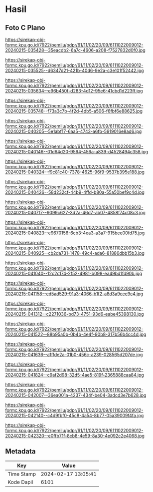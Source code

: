 # Hasil

## Foto C Plano

https://sirekap-obj-formc.kpu.go.id/7922/pemilu/pdpr/61/11/02/20/09/6111022009012-20240215-035428--35eacdb2-6a7c-4606-a208-f7527832d0f0.jpg

https://sirekap-obj-formc.kpu.go.id/7922/pemilu/pdpr/61/11/02/20/09/6111022009012-20240215-035525--d6347d21-421b-40d6-9e2a-c3e101f52442.jpg

https://sirekap-obj-formc.kpu.go.id/7922/pemilu/pdpr/61/11/02/20/09/6111022009012-20240215-035634--e96b450f-d283-4d12-95e6-41cbd1d223ff.jpg

https://sirekap-obj-formc.kpu.go.id/7922/pemilu/pdpr/61/11/02/20/09/6111022009012-20240215-035748--f73a3c7b-4f2d-4db5-a506-f6fbf6e88625.jpg

https://sirekap-obj-formc.kpu.go.id/7922/pemilu/pdpr/61/11/02/20/09/6111022009012-20240215-040205--5e1abf17-6aa5-4743-a6fb-5919016e8ad6.jpg

https://sirekap-obj-formc.kpu.go.id/7922/pemilu/pdpr/61/11/02/20/09/6111022009012-20240215-040146--01d64d20-9564-456a-a839-d4528494c358.jpg

https://sirekap-obj-formc.kpu.go.id/7922/pemilu/pdpr/61/11/02/20/09/6111022009012-20240215-040324--f9c81c40-7378-4625-96f9-9537b395e188.jpg

https://sirekap-obj-formc.kpu.go.id/7922/pemilu/pdpr/61/11/02/20/09/6111022009012-20240215-040426--58d232cf-44b9-4ffd-b80a-55a50bef9c4d.jpg

https://sirekap-obj-formc.kpu.go.id/7922/pemilu/pdpr/61/11/02/20/09/6111022009012-20240215-040717--9099c627-3d2a-46d7-ab07-4858f74c08c3.jpg

https://sirekap-obj-formc.kpu.go.id/7922/pemilu/pdpr/61/11/02/20/09/6111022009012-20240215-040823--e9670156-6cb3-4ea3-a3a7-915bee00fd75.jpg

https://sirekap-obj-formc.kpu.go.id/7922/pemilu/pdpr/61/11/02/20/09/6111022009012-20240215-040925--cb2da731-1478-49c4-ada6-81886dbb15b3.jpg

https://sirekap-obj-formc.kpu.go.id/7922/pemilu/pdpr/61/11/02/20/09/6111022009012-20240215-041040--12c2c174-2f52-4981-b098-ea49bd1fd90b.jpg

https://sirekap-obj-formc.kpu.go.id/7922/pemilu/pdpr/61/11/02/20/09/6111022009012-20240215-041158--ed5ad529-91a3-4066-b1f2-a8d3a9cee9c4.jpg

https://sirekap-obj-formc.kpu.go.id/7922/pemilu/pdpr/61/11/02/20/09/6111022009012-20240215-041312--c2271036-bd73-4751-93d6-eabe45398130.jpg

https://sirekap-obj-formc.kpu.go.id/7922/pemilu/pdpr/61/11/02/20/09/6111022009012-20240215-041522--88b95a0b-0b4b-4e4f-90b8-317b56b4cc4d.jpg

https://sirekap-obj-formc.kpu.go.id/7922/pemilu/pdpr/61/11/02/20/09/6111022009012-20240215-041636--a1ffde2a-01b0-456c-a239-028565d207de.jpg

https://sirekap-obj-formc.kpu.go.id/7922/pemilu/pdpr/61/11/02/20/09/6111022009012-20240215-041824--c9af2d98-32d5-4ae5-819f-2365888caa84.jpg

https://sirekap-obj-formc.kpu.go.id/7922/pemilu/pdpr/61/11/02/20/09/6111022009012-20240215-042007--36ea001a-4237-434f-be04-3adcd3e7b628.jpg

https://sirekap-obj-formc.kpu.go.id/7922/pemilu/pdpr/61/11/02/20/09/6111022009012-20240215-042140--c4d9fbf0-45c8-4a54-8b77-05a39009f4fa.jpg

https://sirekap-obj-formc.kpu.go.id/7922/pemilu/pdpr/61/11/02/20/09/6111022009012-20240215-042320--e0ffb71f-8cb8-4e59-8a30-4e092c2e4068.jpg


## Metadata

| Key        | Value               |
| ---------- | ------------------- |
| Time Stamp | 2024-02-17 13:05:41 |
| Kode Dapil | 6101                |



